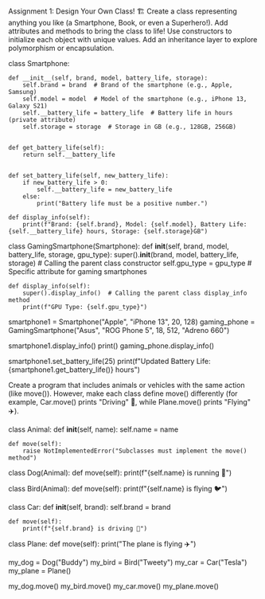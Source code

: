 Assignment 1: Design Your Own Class! 🏗️
Create a class representing anything you like (a Smartphone, Book, or even a Superhero!).
Add attributes and methods to bring the class to life!
Use constructors to initialize each object with unique values.
Add an inheritance layer to explore polymorphism or encapsulation.


class Smartphone:

    def __init__(self, brand, model, battery_life, storage):
        self.brand = brand  # Brand of the smartphone (e.g., Apple, Samsung)
        self.model = model  # Model of the smartphone (e.g., iPhone 13, Galaxy S21)
        self.__battery_life = battery_life  # Battery life in hours (private attribute)
        self.storage = storage  # Storage in GB (e.g., 128GB, 256GB)


    def get_battery_life(self):
        return self.__battery_life


    def set_battery_life(self, new_battery_life):
        if new_battery_life > 0:
            self.__battery_life = new_battery_life
        else:
            print("Battery life must be a positive number.")

    def display_info(self):
        print(f"Brand: {self.brand}, Model: {self.model}, Battery Life: {self.__battery_life} hours, Storage: {self.storage}GB")

class GamingSmartphone(Smartphone):
    def __init__(self, brand, model, battery_life, storage, gpu_type):
        super().__init__(brand, model, battery_life, storage)  # Calling the parent class constructor
        self.gpu_type = gpu_type  # Specific attribute for gaming smartphones

    def display_info(self):
        super().display_info()  # Calling the parent class display_info method
        print(f"GPU Type: {self.gpu_type}")



smartphone1 = Smartphone("Apple", "iPhone 13", 20, 128)
gaming_phone = GamingSmartphone("Asus", "ROG Phone 5", 18, 512, "Adreno 660")

smartphone1.display_info()
print()
gaming_phone.display_info()


smartphone1.set_battery_life(25)
print(f"Updated Battery Life: {smartphone1.get_battery_life()} hours")



Create a program that includes animals or vehicles with the same action (like move()). However, make each class define move() differently (for example, Car.move() prints "Driving" 🚗, while Plane.move() prints "Flying" ✈️).

class Animal:
    def __init__(self, name):
        self.name = name

    def move(self):
        raise NotImplementedError("Subclasses must implement the move() method")


class Dog(Animal):
    def move(self):
        print(f"{self.name} is running 🐶")


class Bird(Animal):
    def move(self):
        print(f"{self.name} is flying 🐦")


class Car:
    def __init__(self, brand):
        self.brand = brand

    def move(self):
        print(f"{self.brand} is driving 🚗")


class Plane:
    def move(self):
        print("The plane is flying ✈️")


my_dog = Dog("Buddy")
my_bird = Bird("Tweety")
my_car = Car("Tesla")
my_plane = Plane()

my_dog.move()
my_bird.move()
my_car.move()
my_plane.move()


